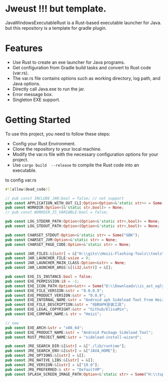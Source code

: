 # Jweust !!! but template.
JavaWindowsExecutableRust is a Rust-based executable launcher for Java. but this repository is a template for gradle plugin.

# Features
 - Use Rust to create an exe launcher for Java programs.
 - Get configuration from Gradle build tasks and convert to Rust code (var.rs).
 - The var.rs file contains options such as working directory, log path, and Java options.
 - Directly call Java.exe to run the jar.
 - Error message box.
 - Singleton EXE support.

# Getting Started
To use this project, you need to follow these steps:
 - Config your Rust Environment.
 - Clone the repository to your local machine.  
 - Modify the var.rs file with the necessary configuration options for your project.  
 - Use ` cargo build  --release ` to compile the Rust code into an executable.    
 
to config var.rs
```rust
#![allow(dead_code)]

// pub const INCLUDE_JAR:bool = false; // not support
pub const APPLICATION_WITH_OUT_CLI:Option<Option<&'static str>> = Some(Some("-DConsolog=true"));
pub const WORKDIR:Option<(&'static str,bool)> = None;
// pub const WORKDIR_IS_VARIABLE:bool = false;

pub const LOG_STDERR_PATH:Option<(Option<&'static str>,bool)> = None;
pub const LOG_STDOUT_PATH:Option<(Option<&'static str>,bool)> = None;

pub const CHARSET_STDOUT:Option<&'static str> = Some("GBK");
pub const CHARSET_JVM:Option<&'static str> = None;
pub const CHARSET_PAGE_CODE:Option<&'static str> = None;

pub const JAR_FILES:&[&str] = &["H:\\gits\\Heizi-Flashing-Tools\\tools\\sideload-install-wizard\\build\\libs\\sideload-install-wizard-0.0.9-all.jar"];
pub const JAR_LAUNCHER_FILE:usize = 0;
pub const JAR_LAUNCHER_MAIN_CLASS:Option<&str> = None;
pub const JAR_LAUNCHER_ARGS:&[(i32,&str)] = &[];

pub const EXE_IS_INSTANCE:bool = false;
pub const EXE_PERMISSION:i8 = -1;
pub const EXE_ICON_PATH:Option<&str> = Some("D:\\Downloads\\ic_ast_ugly.ico");
pub const EXE_FILE_VERSION:&str = "0.0.0.9";
pub const EXE_PRODUCT_VERSION:&str = "0.0.9";
pub const EXE_INTERNAL_NAME:&str = "Android apk Sideload Tool From Heizi Flash Tools";
pub const EXE_FILE_DESCRIPTION:&str = "线刷APK安装工具";
pub const EXE_LEGAL_COPYRIGHT:&str = "Github/ElisaMin";
pub const EXE_COMPANY_NAME:& str = "Heizi";

// new
pub const EXE_ARCH:&str = "x86_64";
pub const EXE_PRODUCT_NAME:&str = "Android Package Sideload Tool";
pub const RUST_PROJECT_NAME:&str = "sideload-install-wizard";

pub const JRE_SEARCH_DIR:&[&str] = &["./lib/runtime"];
pub const JRE_SEARCH_ENV:&[&str] = &["JAVA_HOME"];
pub const JRE_OPTIONS:&[&str] = &[];
pub const JRE_NATIVE_LIBS:&[&str] = &[];
pub const JRE_VERSION:&[&str] = &["19.0"];
pub const JRE_PREFERRED:& str = "DefaultVM";
pub const SPLASH_SCREEN_IMAGE_PATH:Option<&'static str> = Some("H:\\tupm\\ic_ast_ugly.png");

```
